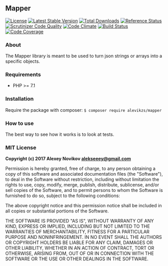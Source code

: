 ## Mapper

[![License](http://poser.pugx.org/alevikzs/mapper/license)](https://packagist.org/packages/alevikzs/mapper)
[![Latest Stable Version](http://poser.pugx.org/alevikzs/mapper/v/stable)](https://packagist.org/packages/alevikzs/mapper) 
[![Total Downloads](http://poser.pugx.org/alevikzs/mapper/downloads)](https://packagist.org/packages/alevikzs/mapper) 
[![Reference Status](http://www.versioneye.com/php/alevikzs:mapper/reference_badge.svg?style=flat)](https://www.versioneye.com/php/alevikzs:mapper/references)
[![Scrutinizer Code Quality](https://scrutinizer-ci.com/g/alevikzs/mapper/badges/quality-score.png?b=master)](https://scrutinizer-ci.com/g/alevikzs/mapper/?branch=master)
[![Code Climate](https://codeclimate.com/github/alevikzs/mapper/badges/gpa.svg)](https://codeclimate.com/github/alevikzs/mapper)
[![Build Status](https://scrutinizer-ci.com/g/alevikzs/mapper/badges/build.png?b=master)](https://scrutinizer-ci.com/g/alevikzs/mapper/build-status/master)
[![Code Coverage](https://scrutinizer-ci.com/g/alevikzs/mapper/badges/coverage.png?b=master)](https://scrutinizer-ci.com/g/alevikzs/mapper/?branch=master)

### About
The Mapper library is meant to be used to turn json strings or arrays into a specific objects.

### Requirements
* PHP >= 7.1

### Installation
Require the package with composer: ```$ composer require alevikzs/mapper```

### How to use
The best way to see how it works is to look at tests.

### MIT License
**Copyright (c) 2017 Alexey Novikov <alekseeey@gmail.com>**

Permission is hereby granted, free of charge, to any person obtaining a copy
of this software and associated documentation files (the "Software"), to deal
in the Software without restriction, including without limitation the rights
to use, copy, modify, merge, publish, distribute, sublicense, and/or sell
copies of the Software, and to permit persons to whom the Software is
furnished to do so, subject to the following conditions:

The above copyright notice and this permission notice shall be included in all
copies or substantial portions of the Software.

THE SOFTWARE IS PROVIDED "AS IS", WITHOUT WARRANTY OF ANY KIND, EXPRESS OR
IMPLIED, INCLUDING BUT NOT LIMITED TO THE WARRANTIES OF MERCHANTABILITY,
FITNESS FOR A PARTICULAR PURPOSE AND NONINFRINGEMENT. IN NO EVENT SHALL THE
AUTHORS OR COPYRIGHT HOLDERS BE LIABLE FOR ANY CLAIM, DAMAGES OR OTHER
LIABILITY, WHETHER IN AN ACTION OF CONTRACT, TORT OR OTHERWISE, ARISING FROM,
OUT OF OR IN CONNECTION WITH THE SOFTWARE OR THE USE OR OTHER DEALINGS IN THE
SOFTWARE.